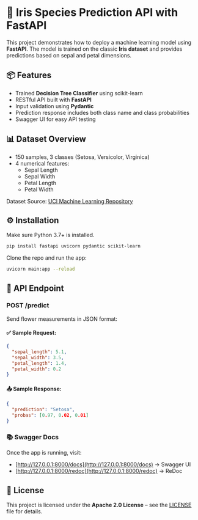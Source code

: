 # 🌸 Iris Species Prediction API with FastAPI

This project demonstrates how to deploy a machine learning model using **FastAPI**. The model is trained on the classic **Iris dataset** and provides predictions based on sepal and petal dimensions.


## 📦 Features

- Trained **Decision Tree Classifier** using scikit-learn
- RESTful API built with **FastAPI**
- Input validation using **Pydantic**
- Prediction response includes both class name and class probabilities
- Swagger UI for easy API testing


## 📊 Dataset Overview

- 150 samples, 3 classes (Setosa, Versicolor, Virginica)
- 4 numerical features:
  - Sepal Length
  - Sepal Width
  - Petal Length
  - Petal Width

Dataset Source: [UCI Machine Learning Repository](https://archive.ics.uci.edu/ml/datasets/iris)


## ⚙️ Installation

Make sure Python 3.7+ is installed.

```bash
pip install fastapi uvicorn pydantic scikit-learn
````

Clone the repo and run the app:

```bash
uvicorn main:app --reload
```


## 🔌 API Endpoint

### **POST /predict**

Send flower measurements in JSON format:

#### ✅ Sample Request:

```json
{
  "sepal_length": 5.1,
  "sepal_width": 3.5,
  "petal_length": 1.4,
  "petal_width": 0.2
}
```

#### 📤 Sample Response:

```json
{
  "prediction": "Setosa",
  "probas": [0.97, 0.02, 0.01]
}
```

### 📚 Swagger Docs

Once the app is running, visit:

* [http://127.0.0.1:8000/docs](http://127.0.0.1:8000/docs) → Swagger UI
* [http://127.0.0.1:8000/redoc](http://127.0.0.1:8000/redoc) → ReDoc

## **📜 License**  
This project is licensed under the **Apache 2.0 License** – see the [LICENSE](https://github.com/Harshit1234G/ProductsWork/blob/master/LICENSE.txt) file for details.  
